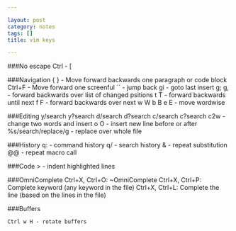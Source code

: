 ```yaml
---

layout: post
category: notes
tags: []
title: vim keys

---
```


###No escape
	Ctrl - [

###Navigation
	{ } - Move forward backwards one paragraph or code block
	Ctrl+F - Move forward one screenful
	`` - jump back
	gi - goto last insert
	g; g, - forward backwards over list of changed psitions
	t<char> T<char> - forward backwards until next <char>
	f<char> F<char> - forward backwards over next <char>
	w W b B e E - move wordwise

###Editing
	y/search
	y?search
	d/search
	d?search
	c/search
	c?search
	c2w - change two words and insert
	o O - insert new line before or after
	%s/search/replace/g - replace over whole file

###History
	q: - command history
	q/ - search history
	& - repeat substitution
	@@ - repeat macro call

###Code
	> - indent highlighted lines

###OmniComplete
	Ctrl+X, Ctrl+O: ~OmniComplete
	Ctrl+X, Ctrl+P: Complete keyword (any keyword in the file)
	Ctrl+X, Ctrl+L: Complete the line (based on the lines in the file)

###Buffers

	Ctrl w H - rotate buffers


